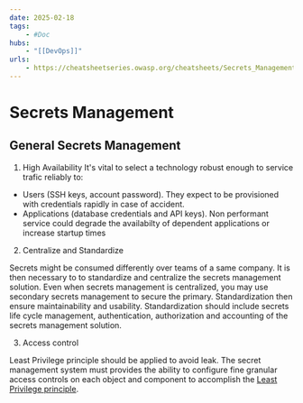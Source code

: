 ```yaml
---
date: 2025-02-18
tags:
    - #Doc 
hubs:
    - "[[DevOps]]"
urls:
    - https://cheatsheetseries.owasp.org/cheatsheets/Secrets_Management_Cheat_Sheet.html
---
```


# Secrets Management

## General Secrets Management

1.  High Availability
It's vital to select a technology robust enough to service trafic reliably to:
- Users (SSH keys, account password). They expect to be provisioned with credentials
rapidly in case of accident. 
- Applications (database credentials and API keys). Non performant service could degrade
  the availabilty of dependent applications or increase startup times

2. Centralize and Standardize

Secrets might be consumed differently over teams of a same company. It is then necessary
to to standardize and centralize the secrets management solution. Even when secrets
management is centralized, you may use secondary secrets management to secure the
primary. Standardization then ensure maintainability and usability.
Standardization should include secrets life cycle management, authentication,
authorization and accounting of the secrets management solution.

3. Access control

Least Privilege principle should be applied to avoid leak. The secret management
system must provides the ability to configure fine granular access controls on each
object and component to accomplish the [Least Privilege principle](obsidian://open?vault=ObsidianVault&file=inbox%2F2025-02-18_Least_Privilege_principle).
